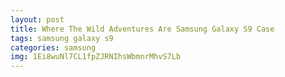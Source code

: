 ```yaml
---
layout: post
title: Where The Wild Adventures Are Samsung Galaxy S9 Case
tags: samsung galaxy s9
categories: samsung
img: 1Ei8wuNl7CL1fpZJRNIhsWbmnrMhvS7Lb
---
```

